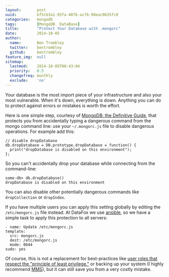 ```yaml
---
layout:       post
uuid:         bf5cb3a1-93fa-407b-ac76-98eac0635fc0
categories:   mongodb
tags:         [MongoDB. DataBase]
title:        "Protect Your Database with .mongorc"
date:         2014-10-05
author:       
  name:       Ben Trombley
  twitter:    bentrombley
  github:     bentrombley
feature_img:  null
sitemap:
  lastmod:    2014-10-05T08:43:04
  priority:   0.5
  changefreq: monthly
  exclude:    'no'
---
```


Your database is the most import piece of your infrastructure and also your most vulnerable.  When it's down, everything is down.  Anything you can do to protect against errors or mistakes is worth the effort.

Here is one simple step, courtesy of [MongoDB: the Definitive Guide](http://shop.oreilly.com/product/0636920001096.do), that protects you from accidentally typing a dangerous command from the mongo command line: use your `~/.mongorc.js` file to disable dangerous operations.  For example add this:

    // disable dropDatabase
    db.dropDatabase = DB.prototype.dropDatabase = function() {
      print("dropDatabase is disabled on this environment");
    };

So you can't accidentally drop your database while connecting from the command-line:

    some-db> db.dropDatabase()
    dropDatabase is disabled on this environment

You can also disable other potentially dangerous commands like `dropCollection` or `dropIndex`.

If you have multiple users you can apply this setting globally by editing the `/etc/mongorc.js` file instead.  At DataFox we use [ansible](http://www.ansible.com/), so we have a simple task to apply this protection to all servers:

    - name: Update /etc/mongorc.js
    template:
      src: mongorc.js
      dest: /etc/mongorc.js
      mode: 0644
    sudo: yes

Of course, this is not a replacement for best-practices like [user roles that respect the "principle of least privilege."](http://docs.mongodb.org/manual/core/security-introduction/#role-based-access-control) or backing up your system (I highly recommend [MMS](https://mms.mongodb.com/)), but it can still save you from a very costly mistake.
